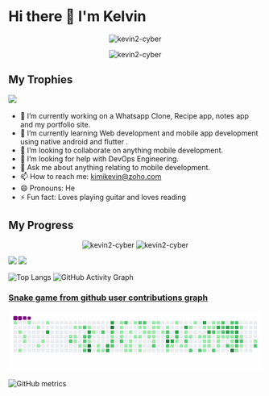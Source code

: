 # Hi there 👋 I'm Kelvin

<!--
**kevin2-cyber/kevin2-cyber** is a ✨ _special_ ✨ repository because its `README.md` (this file) appears on your GitHub profile.

Here are some ideas to get you started:
-->

<p align="center"> <img src="https://komarev.com/ghpvc/?username=kevin2-cyber&label=Profile%20views&color=e91e63&style=flat" alt="kevin2-cyber" /> </p>
<p align="center"> <img src="https://img.shields.io/github/followers/kevin2-cyber?style=social" alt="kevin2-cyber" /> </p>

## My Trophies

<img width=1000 src="https://github-profile-trophy.vercel.app/?username=kevin2-cyber&column=8&theme=gruvbox&no-frame=true"/>


- 🔭 I’m currently working on a Whatsapp Clone, Recipe app, notes app and my portfolio site.
- 🌱 I’m currently learning Web development and mobile app development using native android and flutter .
- 👯 I’m looking to collaborate on anything mobile development.
- 🤔 I’m looking for help with DevOps Engineering. 
- 💬 Ask me about anything relating to mobile development.
- 📫 How to reach me: kimikevin@zoho.com
- 😄 Pronouns: He
- ⚡ Fun fact: Loves playing guitar and loves reading 

<!--My Tech Stack-->

## My Progress
<p align="center">
  <img width="400em" src="https://github-readme-stats.vercel.app/api?username=kevin2-cyber&show_icons=true&locale=en&theme=radical"                alt="kevin2-cyber"/>
  <img width="400em" src="https://github-readme-streak-stats.herokuapp.com/?user=kevin2-cyber&theme=radical" alt="kevin2-cyber" />
</p>

![](https://github-profile-summary-cards.vercel.app/api/cards/repos-per-language?username=kevin2-cyber&theme=github_dark)
![](https://github-profile-summary-cards.vercel.app/api/cards/most-commit-language?username=kevin2-cyber&theme=github_dark)


![Top Langs](https://github-readme-stats.vercel.app/api/top-langs/?username=kevin2-cyber&layout=compact&langs_count=10&theme=github_dark&hide_border=true&count-private=true)
![GitHub Activity Graph](https://activity-graph.herokuapp.com/graph?username=kevin2-cyber&theme=dracula)
### [Snake game from github user contributions graph](https://github.com/Platane/snk)  
![preview](https://raw.githubusercontent.com/Platane/snk/output/github-contribution-grid-snake.gif)


![GitHub metrics](https://metrics.lecoq.io/kevin2-cyber)

